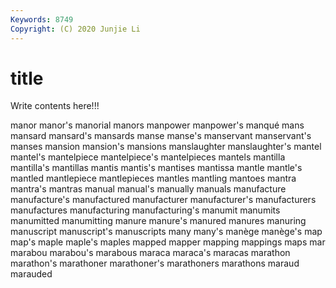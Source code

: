 ```yaml
---
Keywords: 8749
Copyright: (C) 2020 Junjie Li
---
```


# title

Write contents here!!!
 
manor 
manor's 
manorial 
manors
manpower 
manpower's 
manqué 
mans 
mansard 
mansard's 
mansards 
manse 
manse's 
manservant
manservant's 
manses 
mansion 
mansion's 
mansions 
manslaughter 
manslaughter's 
mantel 
mantel's 
mantelpiece
mantelpiece's 
mantelpieces 
mantels 
mantilla 
mantilla's 
mantillas 
mantis 
mantis's 
mantises 
mantissa
mantle 
mantle's 
mantled 
mantlepiece 
mantlepieces 
mantles 
mantling 
mantoes 
mantra 
mantra's
mantras 
manual 
manual's 
manually 
manuals 
manufacture 
manufacture's 
manufactured 
manufacturer 
manufacturer's
manufacturers 
manufactures 
manufacturing 
manufacturing's 
manumit 
manumits 
manumitted 
manumitting 
manure 
manure's
manured 
manures 
manuring 
manuscript 
manuscript's 
manuscripts 
many 
many's 
manège 
manège's
map 
map's 
maple 
maple's 
maples 
mapped 
mapper 
mapping 
mappings 
maps
mar 
marabou 
marabou's 
marabous 
maraca 
maraca's 
maracas 
marathon 
marathon's 
marathoner
marathoner's 
marathoners 
marathons 
maraud 
marauded 

